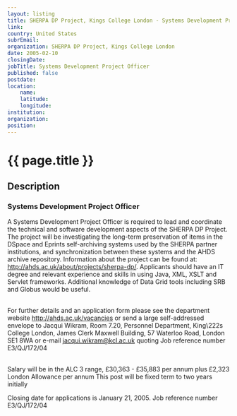 ```yaml
---
layout: listing
title: SHERPA DP Project, Kings College London - Systems Development Project Officer
link:
country: United States
subrEmail: 
organization: SHERPA DP Project, Kings College London 
date: 2005-02-10
closingDate: 
jobTitle: Systems Development Project Officer
published: false
postdate:
location:
    name: 
    latitude: 
    longitude: 
institution: 
organization: 
position: 
--- 
```



# {{ page.title }}

## Description



<h3>Systems Development Project Officer</h3>

A Systems Development Project Officer is required to lead and coordinate the
technical and software development aspects of the SHERPA DP Project.  The
project will be investigating the long-term preservation of items in the
DSpace and Eprints self-archiving systems used by the SHERPA partner
institutions, and synchronization between these systems and the AHDS archive
repository.  Information about the project can be found at:
<a href="http://ahds.ac.uk/about/projects/sherpa-dp/">http://ahds.ac.uk/about/projects/sherpa-dp/</a>.  Applicants should have an IT
degree and relevant experience and skills in using Java, XML, XSLT and
Servlet frameworks. Additional knowledge of Data Grid tools including SRB
and Globus would be useful.<br><br>

For further details and an application form please see the department
website <a href="http://ahds.ac.uk/vacancies">http://ahds.ac.uk/vacancies</a> or send a large self-addressed envelope
to Jacqui Wikram, Room 7.20, Personnel Department, King\\222s College London,
James Clerk Maxwell Building, 57 Waterloo Road, London SE1 8WA or e-mail
j<a href="mailto:acqui.wikram@kcl.ac.uk">acqui.wikram@kcl.ac.uk</a>  quoting Job reference number E3/QJ/172/04<br><br>

Salary will be in the ALC 3 range, £30,363 - £35,883 per annum plus £2,323
London Allowance per annum
This post will be fixed term to two years initially

Closing date for applications is January 21, 2005.
Job reference number E3/QJ/172/04


